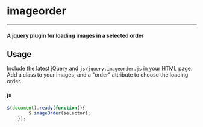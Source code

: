# imageorder

---

#### A jquery plugin for loading images in a selected order

## Usage

Include the latest jQuery and `js/jquery.imageorder.js` in your HTML page.
Add a class to your images, and a "order" attribute to choose the loading order.

#### js

```javascript
$(document).ready(function(){
        $.imageOrder(selector);
    });
```

